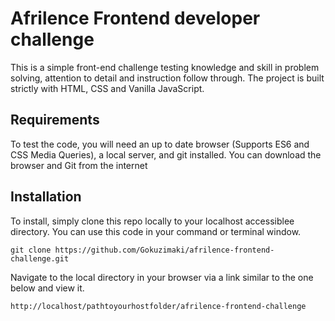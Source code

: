 # Afrilence Frontend developer challenge

This is a simple front-end challenge testing knowledge and skill in problem solving, attention to detail and instruction follow through.
The project is built strictly with HTML, CSS and Vanilla JavaScript.

## Requirements
To test the code, you will need an up to date browser (Supports ES6 and CSS Media Queries), a local server, and git installed. You can download the browser and Git from the internet 

## Installation

To install, simply clone this repo locally to your localhost accessiblee directory. You can use this code in your command or terminal window.
```git
git clone https://github.com/Gokuzimaki/afrilence-frontend-challenge.git
```
Navigate to the local directory in your browser via a link similar to the one below and view it.
```url
http://localhost/pathtoyourhostfolder/afrilence-frontend-challenge
```